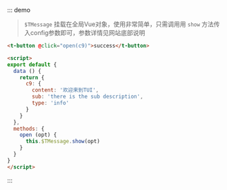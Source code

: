 ::: demo
> `$TMessage` 挂载在全局Vue对象，使用非常简单，只需调用用 `show` 方法传入config参数即可，参数详情见网站底部说明
```html
<t-button @click="open(c9)">success</t-button>

<script>
export default {
  data () {
    return {
      c9: {
        content: '欢迎来到TUI',
        sub: 'there is the sub description',
        type: 'info'
      }
    }
  },
  methods: {
    open (opt) {
      this.$TMessage.show(opt)
    }
  }
}
</script>
```
:::
